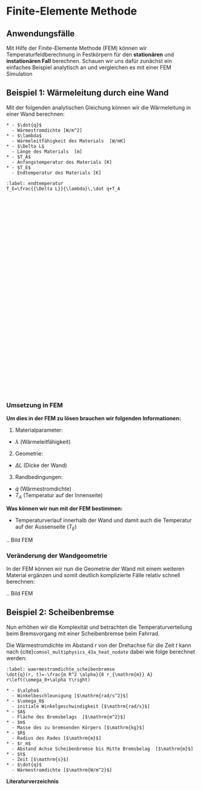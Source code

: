 # Finite-Elemente Methode

## Anwendungsfälle

Mit Hilfe der Finite-Elemente Methode (FEM) können wir Temperaturfeldberechnung in Festkörpern für den **stationären** und **instationären Fall** berechnen. Schauen wir uns dafür zunächst ein einfaches Beispiel analytisch an und vergleichen es mit einer FEM Simulation

## Beispiel 1: Wärmeleitung durch eine Wand

Mit der folgenden analytischen Gleichung können wir die Wärmeleitung in einer Wand berechnen:

```{list-table}
* - $\dot{q}$
  - Wärmestromdichte [W/m^2]
* - $\lambda$
  - Wärmeleitfähigkeit des Materials  [W/mK]
* - $\Delta L$
  - Länge des Materials  [m]
* - $T_A$
  - Anfangstemperatur des Materials [K]
* - $T_E$
  - Endtemperatur des Materials [K]
```

```{math}
:label: endtemperatur
T_E=\frac{{\Delta L}}{\lambda}\,\dot q+T_A
```

<!DOCTYPE HTML>
<html lang="en">
  <head>
    <meta charset="UTF-8">
    <meta content="text/html; charset=utf-8" http-equiv="Content-Type">
    <link rel="stylesheet" type="text/css" href="https://jsxgraph.uni-bayreuth.de/distrib/jsxgraph.css" />
    <script src="https://cdn.jsdelivr.net/npm/jsxgraph/distrib/jsxgraphcore.js" type="text/javascript" charset="UTF-8"></script>
  </head>
  <body>

  <div id="jxgbox0" class="jxgbox" style="width:500px; height:100px;"></div>
  <div id="jxgbox" class="jxgbox" style="width:500px; height:400px;"></div>

  <script>
			const board0 = JXG.JSXGraph.initBoard('jxgbox0', {
				boundingbox: [-0.1, 1, 1, -0.1],
				axis: false,
				showCopyright:false,
				showNavigation:false
			});
			
			var board = JXG.JSXGraph.initBoard('jxgbox', {
				boundingbox: [-0.1, 110, 1, -5],
				axis:true,
				showCopyright:false,
				showNavigation:false,
				defaultAxes:{
					x: {
						name: 'L [m]',
						withLabel: true,
						label: {
							position: 'rt',
							offset: [-15, 20]
						}
					},
					y: {
						withLabel: true,
						name: 'T [°C]',
						label: {
							position: 'rt',
							offset: [10, -10]
						}
					}
				}
			});
			
			board0.addChild(board);
			
			
			var TA = board0.create('slider', [[0.1, 0.8], [0.6, 0.8], [0, 20, 50]], {name:'TA', snapWidth: 1, postLabel: ' °C'});
			var deltaL = board0.create('slider', [[0.1, 0.6], [0.6, 0.6], [0.1, 0.1, 0.8]], {name:'deltaL', snapWidth: 0.02, postLabel: ' m'});
			var lambda_max = 200
			var lambda = board0.create('slider', [[0.1, 0.4], [0.6, 0.4], [10, 60.5, lambda_max]], {name:'lambda', snapWidth: 10, postLabel: 'W/mK'});
			var qdot_max = 100000
			var qdot = board0.create('slider', [[0.1, 0.2], [0.6, 0.2], [10000, 48400, qdot_max]], {name:'qdot', snapWidth: 1000, postLabel: 'W/m^2'});

			var p1 = board.create('point',[0,0], {name:'A', size:4, fixed:true, visible:false});
			var p2 = board.create('point',[0,110], {name:'B', size:4, fixed:true, visible:false});
			var p3 = board.create('point',[function(){return deltaL.Value();},110], {name:'C', size:4, fixed:true, visible:false});
			var p4 = board.create('point',[function(){return deltaL.Value();},0], {name:'D', size:4, fixed:true, visible:false});
			var poly = board.create('polygon',["A","B","C","D"], {
				fillColor:"#AAAAAA" , 
				fillOpacity: function(){return lambda.Value()/lambda_max;},
				borders:{strokeColor:'black'}});
			
			var p5 = board.create('point', [0, 55], {visible:false});
			var p6 = board.create('point', [function(){return deltaL.Value();}, 55], {visible:false});
			var arrow1 = board.create('arrow', [p5, p6], {
				strokeWidth:function(){return 3*qdot.Value()/qdot_max+1;}, 
				strokeColor:'red', label:{label: 'test', autoPosition: false, offset:[10, 0], position: 'rt'}
			},
			);
			arrow1.setLabel('Wärmestrom')
			arrow1.labelColor('red')
			
	
			
			var graph = board.create('functiongraph', [function(x){return qdot.Value()*x/lambda.Value()+TA.Value();}, 0, function(){return deltaL.Value();}],   {name:'Temperaturverlauf', withLabel:false, strokeColor:'black', strokeWidth: 3});
			

			var t1 = board.create('text',[0, -1,function(){return 'T_E='+(qdot.Value()*deltaL.Value()/lambda.Value()+TA.Value()).toFixed(1)+'°C';}], {
				anchor: p3, 
				anchorY: 'top',
				anchorX: 'left'});

			
			var reset = board0.create('button',[-0.05, 0.5,'Reset', function(){
				TA.setValue(20),
				deltaL.setValue(0.1),
				lambda.setValue(60.5),
				qdot.setValue(48400)
			}]);
    </script>
  </body>
</html>
<br>

### Umsetzung in FEM

**Um dies in der FEM zu lösen brauchen wir folgenden Informationen:**

1. Materialparameter:

- $\lambda$ (Wärmeleitfähigkeit)

2. Geometrie:

- $\Delta L$ (Dicke der Wand)

3. Randbedingungen:

- $\dot{q}$ (Wärmestromdichte)
- $T_A$ (Temperatur auf der Innenseite)

**Was können wir nun mit der FEM bestimmen:**

- Temperaturverlauf innerhalb der Wand und damit auch die Temperatur auf der Aussenseite ($T_E$)

.. Bild FEM

### Veränderung der Wandgeometrie

In der FEM können wir nun die Geometrie der Wand mit einem weiteren Material ergänzen und somit deutlich komplizierte Fälle relativ schnell berechnen:

.. Bild FEM

## Beispiel 2: Scheibenbremse

Nun erhöhen wir die Komplexität und betrachten die Temperaturverteilung beim Bremsvorgang mit einer Scheibenbremse beim Fahrrad.

Die Wärmestromdichte im Abstand $r$ von der Drehachse für die Zeit $t$ kann nach {cite}`comsol_multiphysics_43a_heat_nodate` dabei wie folge berechnet werden:

```{math}
:label: waermestromdichte_scheibenbremse
\dot{q}(r, t)=-\frac{m R^2 \alpha}{8 r_{\mathrm{m}} A} r\left(\omega_0+\alpha t\right)
```

```{list-table}
* - $\alpha$
  - Winkelbeschleunigung [$\mathrm{rad/s^2}$]
* - $\omega_0$
  - initiale Winkelgeschwindigkeit [$\mathrm{rad/s}$]
* - $A$
  - Fläche des Bremsbelags  [$\mathrm{m^2}$]
* - $m$
  - Masse des zu bremsenden Körpers [$\mathrm{kg}$]
* - $R$
  - Radius des Rades [$\mathrm{m}$]
* - $r_m$
  - Abstand Achse Scheibenbremse bis Mitte Bremsbelag  [$\mathrm{m}$]
* - $t$
  - Zeit [$\mathrm{s}$]
* - $\dot{q}$
  - Wärmestromdichte [$\mathrm{W/m^2}$]
```

**Literaturverzeichnis**

```{bibliography}

```
